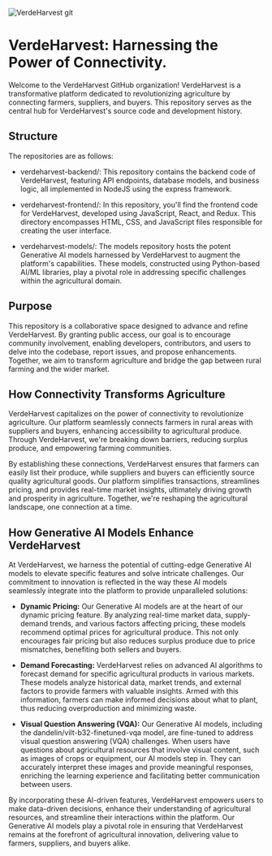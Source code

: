 ![VerdeHarvest git](https://github.com/VerdeHarvest/.github/assets/59466195/1779d95d-c2cc-489d-a448-991c90d73424)

# VerdeHarvest: Harnessing the Power of Connectivity.

Welcome to the VerdeHarvest GitHub organization! VerdeHarvest is a transformative platform dedicated to revolutionizing agriculture by connecting farmers, suppliers, and buyers. This repository serves as the central hub for VerdeHarvest's source code and development history.

## Structure
The repositories are as follows:

- verdeharvest-backend/: This repository contains the backend code of VerdeHarvest, featuring API endpoints, database models, and business logic, all implemented in NodeJS using the express framework.

- verdeharvest-frontend/: In this repository, you'll find the frontend code for VerdeHarvest, developed using JavaScript, React, and Redux. This directory encompasses HTML, CSS, and JavaScript files responsible for creating the user interface.

- verdeharvest-models/: The models repository hosts the potent Generative AI models harnessed by VerdeHarvest to augment the platform's capabilities. These models, constructed using Python-based AI/ML libraries, play a pivotal role in addressing specific challenges within the agricultural domain.

## Purpose
This repository is a collaborative space designed to advance and refine VerdeHarvest. By granting public access, our goal is to encourage community involvement, enabling developers, contributors, and users to delve into the codebase, report issues, and propose enhancements. Together, we aim to transform agriculture and bridge the gap between rural farming and the wider market.

## How Connectivity Transforms Agriculture
VerdeHarvest capitalizes on the power of connectivity to revolutionize agriculture. Our platform seamlessly connects farmers in rural areas with suppliers and buyers, enhancing accessibility to agricultural produce. Through VerdeHarvest, we're breaking down barriers, reducing surplus produce, and empowering farming communities.

By establishing these connections, VerdeHarvest ensures that farmers can easily list their produce, while suppliers and buyers can efficiently source quality agricultural goods. Our platform simplifies transactions, streamlines pricing, and provides real-time market insights, ultimately driving growth and prosperity in agriculture. Together, we're reshaping the agricultural landscape, one connection at a time.


## How Generative AI Models Enhance VerdeHarvest
At VerdeHarvest, we harness the potential of cutting-edge Generative AI models to elevate specific features and solve intricate challenges. Our commitment to innovation is reflected in the way these AI models seamlessly integrate into the platform to provide unparalleled solutions:

- <b>Dynamic Pricing:</b> Our Generative AI models are at the heart of our dynamic pricing feature. By analyzing real-time market data, supply-demand trends, and various factors affecting pricing, these models recommend optimal prices for agricultural produce. This not only encourages fair pricing but also reduces surplus produce due to price mismatches, benefiting both sellers and buyers.

- <b>Demand Forecasting:</b> VerdeHarvest relies on advanced AI algorithms to forecast demand for specific agricultural products in various markets. These models analyze historical data, market trends, and external factors to provide farmers with valuable insights. Armed with this information, farmers can make informed decisions about what to plant, thus reducing overproduction and minimizing waste.

- <b>Visual Question Answering (VQA):</b> Our Generative AI models, including the dandelin/vilt-b32-finetuned-vqa model, are fine-tuned to address visual question answering (VQA) challenges. When users have questions about agricultural resources that involve visual content, such as images of crops or equipment, our AI models step in. They can accurately interpret these images and provide meaningful responses, enriching the learning experience and facilitating better communication between users.

By incorporating these AI-driven features, VerdeHarvest empowers users to make data-driven decisions, enhance their understanding of agricultural resources, and streamline their interactions within the platform. Our Generative AI models play a pivotal role in ensuring that VerdeHarvest remains at the forefront of agricultural innovation, delivering value to farmers, suppliers, and buyers alike.